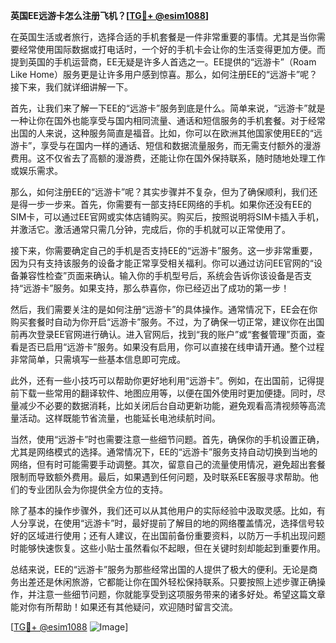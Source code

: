 **英国EE远游卡怎么注册飞机？[[TG💪+ @esim1088](https://t.me/s/esim1088)]**

在英国生活或者旅行，选择合适的手机套餐是一件非常重要的事情。尤其是当你需要经常使用国际数据或打电话时，一个好的手机卡会让你的生活变得更加方便。而提到英国的手机运营商，EE无疑是许多人首选之一。EE提供的“远游卡”（Roam Like Home）服务更是让许多用户感到惊喜。那么，如何注册EE的“远游卡”呢？接下来，我们就详细讲解一下。

首先，让我们来了解一下EE的“远游卡”服务到底是什么。简单来说，“远游卡”就是一种让你在国外也能享受与国内相同流量、通话和短信服务的手机套餐。对于经常出国的人来说，这种服务简直是福音。比如，你可以在欧洲其他国家使用EE的“远游卡”，享受与在国内一样的通话、短信和数据流量服务，而无需支付额外的漫游费用。这不仅省去了高额的漫游费，还能让你在国外保持联系，随时随地处理工作或娱乐需求。

那么，如何注册EE的“远游卡”呢？其实步骤并不复杂，但为了确保顺利，我们还是得一步一步来。首先，你需要有一部支持EE网络的手机。如果你还没有EE的SIM卡，可以通过EE官网或实体店铺购买。购买后，按照说明将SIM卡插入手机，并激活它。激活通常只需几分钟，完成后，你的手机就可以正常使用了。

接下来，你需要确定自己的手机是否支持EE的“远游卡”服务。这一步非常重要，因为只有支持该服务的设备才能正常享受相关福利。你可以通过访问EE官网的“设备兼容性检查”页面来确认。输入你的手机型号后，系统会告诉你该设备是否支持“远游卡”服务。如果支持，那么恭喜你，你已经迈出了成功的第一步！

然后，我们需要关注的是如何注册“远游卡”的具体操作。通常情况下，EE会在你购买套餐时自动为你开启“远游卡”服务。不过，为了确保一切正常，建议你在出国前再次登录EE官网进行确认。进入官网后，找到“我的账户”或“套餐管理”页面，查看是否已启用“远游卡”服务。如果没有启用，你可以直接在线申请开通。整个过程非常简单，只需填写一些基本信息即可完成。

此外，还有一些小技巧可以帮助你更好地利用“远游卡”。例如，在出国前，记得提前下载一些常用的翻译软件、地图应用等，以便在国外使用时更加便捷。同时，尽量减少不必要的数据消耗，比如关闭后台自动更新功能，避免观看高清视频等高流量活动。这样既能节省流量，也能延长电池续航时间。

当然，使用“远游卡”时也需要注意一些细节问题。首先，确保你的手机设置正确，尤其是网络模式的选择。通常情况下，EE的“远游卡”服务支持自动切换到当地的网络，但有时可能需要手动调整。其次，留意自己的流量使用情况，避免超出套餐限制而导致额外费用。最后，如果遇到任何问题，及时联系EE客服寻求帮助。他们的专业团队会为你提供全方位的支持。

除了基本的操作步骤外，我们还可以从其他用户的实际经验中汲取灵感。比如，有人分享说，在使用“远游卡”时，最好提前了解目的地的网络覆盖情况，选择信号较好的区域进行使用；还有人建议，在出国前备份重要资料，以防万一手机出现问题时能够快速恢复。这些小贴士虽然看似不起眼，但在关键时刻却能起到重要作用。

总结来说，EE的“远游卡”服务为那些经常出国的人提供了极大的便利。无论是商务出差还是休闲旅游，它都能让你在国外轻松保持联系。只要按照上述步骤正确操作，并注意一些细节问题，你就能享受到这项服务带来的诸多好处。希望这篇文章能对你有所帮助！如果还有其他疑问，欢迎随时留言交流。

[[TG💪+ @esim1088](https://t.me/s/esim1088) ![Image](https://i.postimg.cc/4NQfJmqS/Snipaste-2025-05-13-00-14-12.png)]